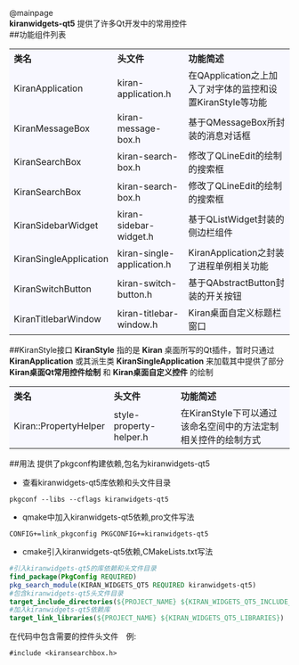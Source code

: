 @mainpage    
**kiranwidgets-qt5** 提供了许多Qt开发中的常用控件    
##功能组件列表
<table bgcolor="#f8f8ff" cellspacing="10" cellpadding="10" aria-rowcount="10">
    <tr align="left">
    	<th>类名</th>
        <th>头文件</th>
        <th>功能简述</th>
    </tr>
    <tr>
        <td>KiranApplication</td>
        <td>kiran-application.h</td>
        <td>在QApplication之上加入了对字体的监控和设置KiranStyle等功能</td>
    </tr>
    <tr>
        <td>KiranMessageBox</td>
        <td>kiran-message-box.h</td>
        <td>基于QMessageBox所封装的消息对话框</td>
    </tr>
    <tr>
        <td>KiranSearchBox</td>
        <td>kiran-search-box.h</td>
        <td>修改了QLineEdit的绘制的搜索框</td>
    </tr>
    <tr>
        <td>KiranSearchBox</td>
        <td>kiran-search-box.h</td>
        <td>修改了QLineEdit的绘制的搜索框</td>
    </tr>
    <tr >
        <td>KiranSidebarWidget</td>
        <td>kiran-sidebar-widget.h</td>
        <td>基于QListWidget封装的侧边栏组件</td>
    </tr>
    <tr>
        <td>KiranSingleApplication</td>
        <td>kiran-single-application.h</td>
        <td>KiranApplication之封装了进程单例相关功能</td>
    </tr>
    <tr>
        <td>KiranSwitchButton</td>
        <td>kiran-switch-button.h</td>
        <td>基于QAbstractButton封装的开关按钮</td>
    </tr>
    <tr>
        <td>KiranTitlebarWindow</td>
        <td>kiran-titlebar-window.h</td>
        <td>Kiran桌面自定义标题栏窗口</td>
    </tr>
</table>

##KiranStyle接口
**KiranStyle** 指的是 **Kiran** 桌面所写的Qt插件，暂时只通过 **KiranApplication** 或其派生类 **KiranSingleApplication** 来加载其中提供了部分 **Kiran桌面Qt常用控件绘制** 和 **Kiran桌面自定义控件** 的绘制
<table bgcolor="#f8f8ff" cellspacing="10" cellpadding="10" aria-rowcount="10">
    <tr align="left">
    	<th>类名</th>
        <th>头文件</th>
        <th>功能简述</th>
    </tr>
    <tr>
        <td>Kiran::PropertyHelper</td>
        <td>style-property-helper.h</td>
        <td>在KiranStyle下可以通过该命名空间中的方法定制相关控件的绘制方式 </td>
    </tr>
</table>

##用法
提供了pkgconf构建依赖,包名为kiranwidgets-qt5
- 查看kiranwidgets-qt5库依赖和头文件目录  
```commandline
pkgconf --libs --cflags kiranwidgets-qt5
```
- qmake中加入kiranwidgets-qt5依赖,pro文件写法
```
CONFIG+=link_pkgconfig PKGCONFIG+=kiranwidgets-qt5
```
- cmake引入kiranwidgets-qt5依赖,CMakeLists.txt写法
```cmake
#引入kiranwidgets-qt5的库依赖和头文件目录
find_package(PkgConfig REQUIRED)
pkg_search_module(KIRAN_WIDGETS_QT5 REQUIRED kiranwidgets-qt5)
#包含kiranwidgets-qt5头文件目录
target_include_directories(${PROJECT_NAME} ${KIRAN_WIDGETS_QT5_INCLUDE_DIRS})
#加入kiranwidgets-qt5依赖库
target_link_libraries(${PROJECT_NAME} ${KIRAN_WIDGETS_QT5_LIBRARIES})
```

在代码中包含需要的控件头文件　例:
 ```
 #include <kiransearchbox.h>
```

